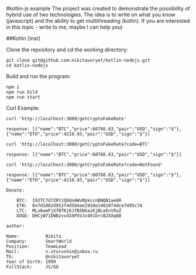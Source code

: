#kotlin-js example
The project was created to demonstrate the possibility of hybrid use of two technologies. The idea is to write on what you know (javascript) and the ability to get multithreading (kotlin).
If you are interested in this topic - write to me, maybe I can help you)

##Kotlin [Inst]

Clone the repository and cd the working directory:

    git clone git@github.com:nikitavoryet/kotlin-nodejs.git
    cd kotlin-nodejs

Build and run the program:

    npm i
    npm run bild
    npm run start


Curl Example:
```
curl 'http://localhost:3000/getCryptoFakeRate'

response: [{"name":"BTC","price":60768.63,"pair":"USD","sign":"$"},{"name":"ETH","price":4210.93,"pair":"USD","sign":"$"}]

curl 'http://localhost:3000/getCryptoFakeRate?code=BTC'

response: [{"name":"BTC","price":60768.63,"pair":"USD","sign":"$"}]

curl 'http://localhost:3000/getCryptoFakeRate?code=NotFound'

response: [{"name":"BTC","price":60768.63,"pair":"USD","sign":"$"},{"name":"ETH","price":4210.93,"pair":"USD","sign":"$"}]

```
```
Donate:

    BTC:  192TC7d7ZRYJQbQnAWvMpkccnBNQN1ae6R
    ETH:  0x7d1082d952f4d584ae2910e14018f4dce7495c74
    LTC:  MLx6wmFjXfBTKj6JfB5NXaiKjNLeEntRoZ
    DOGE: DHCjW71EWBzvv43XPXVJc491brcBJXXq88
```
    author: 
    
    Name:          Nikita
    Company:       SmartWorld
    Position:      TeamLead
    Mail:          n.vtorushin@inbox.ru
    TG:            @nikitavoryet
    Year of birth: 1999
    FullStack:     JS/GO